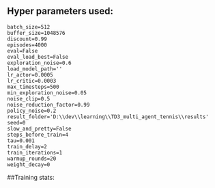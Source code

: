 ## Hyper parameters used:
	batch_size=512
	buffer_size=1048576
	discount=0.99
	episodes=4000
	eval=False
	eval_load_best=False
	exploration_noise=0.6
	load_model_path=''
	lr_actor=0.0005
	lr_critic=0.0003
	max_timesteps=500
	min_exploration_noise=0.05
	noise_clip=0.5
	noise_reduction_factor=0.99
	policy_noise=0.2
	result_folder='D:\\dev\\learning\\TD3_multi_agent_tennis\\results'
	seed=0
	slow_and_pretty=False
	steps_before_train=4
	tau=0.001
	train_delay=2
	train_iterations=1
	warmup_rounds=20
	weight_decay=0
##Training stats:
